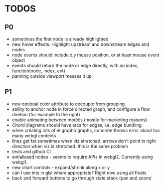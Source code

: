 # TODOS

## P0
* sometimes the first node is already highlighted
* new hover effects.  Highlight upstream and downstream edges and nodes
* node events should include x,y mouse position, or at least mouse event object
* events should return the node or edge directly, with an index, function(node, index, evt)
* panning outside viewport messes it up

## P1
* new optional color attribute to decouple from grouping
* ability to anchor node in force directed graph, and configure a flow diretion (for example to the right)
* enable animating between models (mostly for marketing reasons)
* Chord diagrams should have arcs for edges, i.e. edge bundling
* when creating lots of el grapho graphs, concrete throws error about too many webgl contexts
* lines get fat sometimes when viz stretched.  arrows don't point in right direction when viz is stretched.  this is the same problem
* tests and github CI
* antialiased nodes - seems to require APIs in webgl2.  Currently using webgl1.
* new chart controls - expand/shrink along x or y
* can I use ints in glsl where appropriate? Right now using all floats
* back and forward buttons to go through state stack (pan and zoom)
